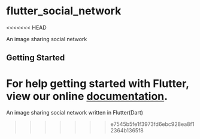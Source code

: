 # flutter_social_network
<<<<<<< HEAD

An image sharing social network

## Getting Started

For help getting started with Flutter, view our online
[documentation](https://flutter.io/).
=======
An image sharing social network written in Flutter(Dart)
>>>>>>> e7545b5fe1f3973fd6ebc928ea8f12364b1365f8
